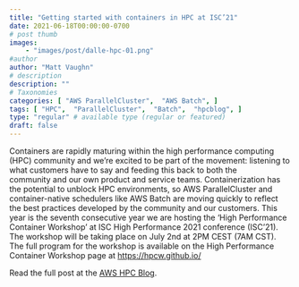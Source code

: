 ```yaml
---
title: "Getting started with containers in HPC at ISC’21"
date: 2021-06-18T00:00:00-0700
# post thumb
images:
    - "images/post/dalle-hpc-01.png"
#author
author: "Matt Vaughn"
# description
description: ""
# Taxonomies
categories: [ "AWS ParallelCluster",  "AWS Batch", ]
tags: [ "HPC",  "ParallelCluster",  "Batch",  "hpcblog", ]
type: "regular" # available type (regular or featured)
draft: false
---
```


Containers are rapidly maturing within the high performance computing (HPC) community and we’re excited to be part of the movement: listening to what customers have to say and feeding this back to both the community and our own product and service teams. Containerization has the potential to unblock HPC environments, so AWS ParallelCluster and container-native schedulers like AWS Batch are moving quickly to reflect the best practices developed by the community and our customers. This year is the seventh consecutive year we are hosting the ‘High Performance Container Workshop’ at ISC High Performance 2021 conference (ISC’21). The workshop will be taking place on July 2nd at 2PM CEST (7AM CST). The full program for the workshop is available on the High Performance Container Workshop page at https://hpcw.github.io/

Read the full post at the [AWS HPC Blog](https://aws.amazon.com/blogs/hpc/containers-in-hpc-workshop-at-isc21/).
